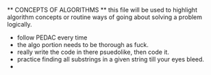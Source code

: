 **  CONCEPTS OF ALGORITHMS  **
this file will be used to highlight algorithm concepts or routine ways of going about solving a problem logically.

- follow PEDAC every time
- the algo portion needs to be thorough as fuck.
- really write the code in there psuedolike, then code it.
- practice finding all substrings in a given string till your eyes bleed.
- 